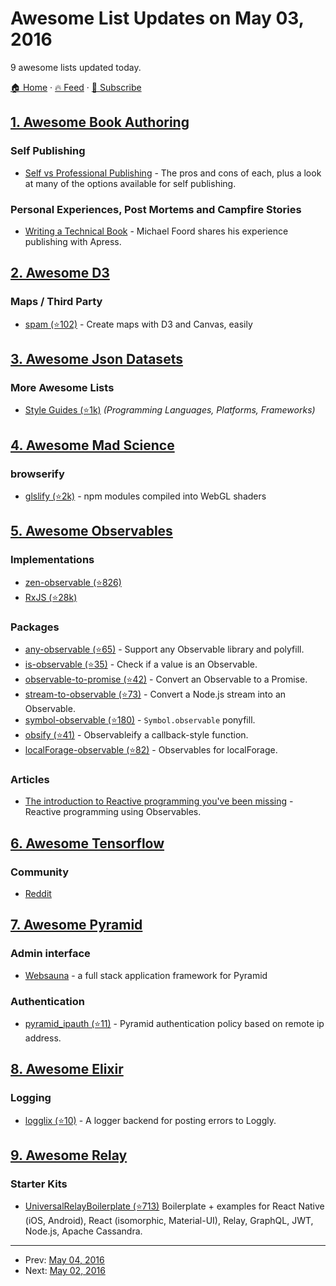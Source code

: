 # Awesome List Updates on May 03, 2016

9 awesome lists updated today.

[🏠 Home](/README.md) · [🔥 Feed](https://test.trackawesomelist.com/feed.xml) · [📮 Subscribe](https://trackawesomelist.us17.list-manage.com/subscribe?u=d2f0117aa829c83a63ec63c2f&id=36a103854c)



## [1. Awesome Book Authoring](/content/TalAter/awesome-book-authoring/README.md)

### Self Publishing

*   [Self vs Professional Publishing](https://medium.com/@davetron5000/self-vs-professional-publishing-c3397bd7defd#.lrfhasuo5) - The pros and cons of each, plus a look at many of the options available for self publishing.

### Personal Experiences, Post Mortems and Campfire Stories

*   [Writing a Technical Book](http://www.voidspace.org.uk/python/articles/technical-writing.shtml) - Michael Foord shares his experience publishing with Apress.

## [2. Awesome D3](/content/wbkd/awesome-d3/README.md)

### Maps / Third Party

*   [spam (⭐102)](https://github.com/newsappsio/spam) - Create maps with D3 and Canvas, easily

## [3. Awesome Json Datasets](/content/jdorfman/awesome-json-datasets/README.md)

### More Awesome Lists

*   [Style Guides (⭐1k)](https://github.com/kciter/awesome-style-guide) *(Programming Languages, Platforms, Frameworks)*

## [4. Awesome Mad Science](/content/feross/awesome-mad-science/README.md)

### browserify

*   [glslify (⭐2k)](https://github.com/stackgl/glslify) - npm modules compiled into WebGL shaders

## [5. Awesome Observables](/content/sindresorhus/awesome-observables/README.md)

### Implementations

*   [zen-observable (⭐826)](https://github.com/zenparsing/zen-observable)
*   [RxJS (⭐28k)](https://github.com/ReactiveX/RxJS)

### Packages

*   [any-observable (⭐65)](https://github.com/sindresorhus/any-observable) - Support any Observable library and polyfill.
*   [is-observable (⭐35)](https://github.com/sindresorhus/is-observable) - Check if a value is an Observable.
*   [observable-to-promise (⭐42)](https://github.com/sindresorhus/observable-to-promise) - Convert an Observable to a Promise.
*   [stream-to-observable (⭐73)](https://github.com/jamestalmage/stream-to-observable) - Convert a Node.js stream into an Observable.
*   [symbol-observable (⭐180)](https://github.com/blesh/symbol-observable) - `Symbol.observable` ponyfill.
*   [obsify (⭐41)](https://github.com/samverschueren/obsify) - Observableify a callback-style function.
*   [localForage-observable (⭐82)](https://github.com/thgreasi/localForage-observable) - Observables for localForage.

### Articles

*   [The introduction to Reactive programming you've been missing](https://gist.github.com/staltz/868e7e9bc2a7b8c1f754) - Reactive programming using Observables.

## [6. Awesome Tensorflow](/content/jtoy/awesome-tensorflow/README.md)

### Community

*   [Reddit](https://www.reddit.com/r/tensorflow)

## [7. Awesome Pyramid](/content/uralbash/awesome-pyramid/README.md)

### Admin interface

*   [Websauna](https://websauna.org/docs/) - a full stack application framework for Pyramid

### Authentication

*   [pyramid\_ipauth (⭐11)](https://github.com/mozilla-services/pyramid_ipauth) -
    Pyramid authentication policy based on remote ip address.

## [8. Awesome Elixir](/content/h4cc/awesome-elixir/README.md)

### Logging

*   [logglix (⭐10)](https://github.com/pragmaticivan/logglix) - A logger backend for posting errors to Loggly.

## [9. Awesome Relay](/content/expede/awesome-relay/README.md)

### Starter Kits

*   [UniversalRelayBoilerplate (⭐713)](https://github.com/codefoundries/UniversalRelayBoilerplate)
    Boilerplate + examples for React Native (iOS, Android), React (isomorphic, Material-UI), Relay, GraphQL, JWT, Node.js, Apache Cassandra.

---

- Prev: [May 04, 2016](/content/2016/05/04/README.md)
- Next: [May 02, 2016](/content/2016/05/02/README.md)